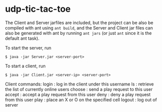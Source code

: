 udp-tic-tac-toe
===============

The Client and Server jarfiles are included, but the project can be also 
be compiled with ant using `ant build`, and the Server and Client jar files 
can also be generated with ant by running `ant jars` (or just `ant` since
it is the default ant task).

To start the server, run
```
$ java -jar Server.jar <server-port>
```

To start a client, run
```
$ java -jar Client.jar <server-ip> <server-port>
```

Client commands:
login <username> : log in the client under this username
ls : retrieve the list of currently online users
choose <username> : send a play request to this user
accept <username> : accept a play request from this user
deny <username> : deny a play request from this user
play <cellNo> : place an X or O on the specified cell
logout : log out of server
